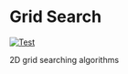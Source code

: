 # Grid Search

[![Test](https://github.com/stevebob/grid-search/actions/workflows/test.yml/badge.svg)](https://github.com/stevebob/grid-search/actions/workflows/test.yml)

2D grid searching algorithms
